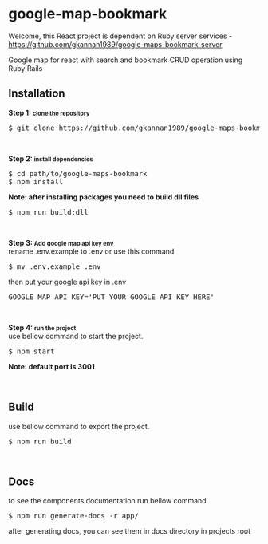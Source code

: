 # google-map-bookmark

Welcome, this React project is dependent on Ruby server services - https://github.com/gkannan1989/google-maps-bookmark-server

Google map for react with search and bookmark CRUD operation using Ruby Rails

<h2>Installation</h2>
<p>
    <b>Step 1: <small>clone the repository</small></b>
    <pre>$ git clone https://github.com/gkannan1989/google-maps-bookmark</pre>
</p>
<br />
<p>
    <b>Step 2: <small>install dependencies</small></b>
    <pre>$ cd path/to/google-maps-bookmark
$ npm install</pre>
    <b>Note: after installing packages you need to build dll files</b>
    <pre>$ npm run build:dll</pre>
</p>
<br />
<p>
    <b>Step 3: <small>Add google map api key env</small></b>
    <br />rename .env.example to .env or use this command
    <pre>$ mv .env.example .env</pre>
    then put your google api key in .env
    <pre>GOOGLE_MAP_API_KEY='PUT YOUR GOOGLE API KEY HERE'</pre>
</p>
<br />
<p>
    <b>Step 4: <small>run the project</small></b>
    <br />use bellow command to start the project.
    <pre>$ npm start</pre>
    <b>Note: default port is 3001</b>
</p>

<br />
<h2>Build</h2>
<p>
    use bellow command to export the project.
    <pre>$ npm run build</pre>
</p>

<br />
<h2>Docs</h2>
<p>
    to see the components documentation run bellow command
    <pre>$ npm run generate-docs -r app/</pre>
    after generating docs, you can see them in docs directory in projects root
</p>
